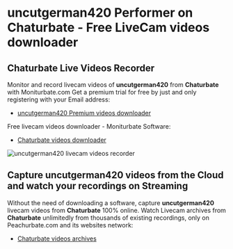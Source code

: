 # uncutgerman420 Performer on Chaturbate - Free LiveCam videos downloader

## Chaturbate Live Videos Recorder

Monitor and record livecam videos of **uncutgerman420** from **Chaturbate** with Moniturbate.com
Get a premium trial for free by just and only registering with your Email address:
* [uncutgerman420 Premium videos downloader](https://moniturbate.com/request-demo-licence-key.html)

Free livecam videos downloader - Moniturbate Software:
* [Chaturbate videos downloader](https://moniturbate.com/moniturbate-download-software.html)

![uncutgerman420 livecam videos recorder](https://peachurnet.com/templates/moniturbate-software.png)


## Capture uncutgerman420 videos from the Cloud and watch your recordings on Streaming

Without the need of downloading a software, capture **uncutgerman420** livecam videos from **Chaturbate** 100% online.
Watch Livecam archives from **Chaturbate** unlimitedly from thousands of existing recordings, only on Peachurbate.com and its websites network:
* [Chaturbate videos archives](https://peachurnet.com/)